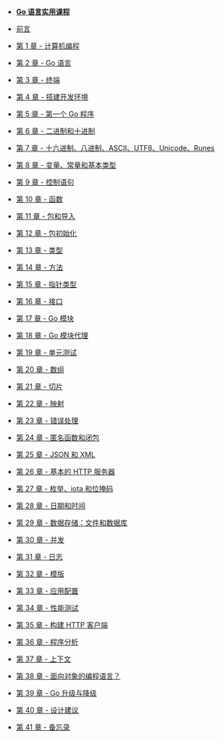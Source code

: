 - [**Go 语言实用课程**](/)

- [前言](/00-foreword.md)
- [第 1 章 - 计算机编程](/01-programming_a_computer.md)
- [第 2 章 - Go 语言](02-the_go_language.md)
- [第 3 章 - 终端](03-the_terminal.md)
- [第 4 章 - 搭建开发环境](04-setup_your_dev_environment.md)
- [第 5 章 - 第一个 Go 程序](05-first_go_application.md)
- [第 6 章 - 二进制和十进制](06-binary_and_decimal.md)
- [第 7 章 - 十六进制、八进制、ASCII、UTF8、Unicode、Runes](07-hexadecimal_octal_ascii_utf8_unicode_runes.md)
- [第 8 章 - 变量、常量和基本类型](08-variables-constants-and-basic-types.md)
- [第 9 章 - 控制语句]()
- [第 10 章 - 函数]()
- [第 11 章 - 包和导入]()
- [第 12 章 - 包初始化]()
- [第 13 章 - 类型]()
- [第 14 章 - 方法]()
- [第 15 章 - 指针类型]()
- [第 16 章 - 接口]()
- [第 17 章 - Go 模块]()
- [第 18 章 - Go 模块代理]()
- [第 19 章 - 单元测试]()
- [第 20 章 - 数组]()
- [第 21 章 - 切片]()
- [第 22 章 - 映射]()
- [第 23 章 - 错误处理]()
- [第 24 章 - 匿名函数和闭包]()
- [第 25 章 - JSON 和 XML]()
- [第 26 章 - 基本的 HTTP 服务器]()
- [第 27 章 - 枚举、iota 和位掩码]()
- [第 28 章 - 日期和时间]()
- [第 29 章 - 数据存储：文件和数据库]()
- [第 30 章 - 并发]()
- [第 31 章 - 日志]()
- [第 32 章 - 模版]()
- [第 33 章 - 应用配置]()
- [第 34 章 - 性能测试]()
- [第 35 章 - 构建 HTTP 客户端]()
- [第 36 章 - 程序分析]()
- [第 37 章 - 上下文]()
- [第 38 章 - 面向对象的编程语言？]()
- [第 39 章 - Go 升级与降级]()
- [第 40 章 - 设计建议]()
- [第 41 章 - 备忘录]()
